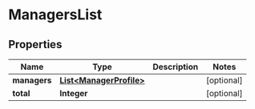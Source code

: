 
# ManagersList

## Properties
Name | Type | Description | Notes
------------ | ------------- | ------------- | -------------
**managers** | [**List&lt;ManagerProfile&gt;**](ManagerProfile.md) |  |  [optional]
**total** | **Integer** |  |  [optional]



